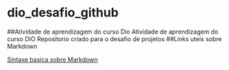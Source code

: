 # dio_desafio_github
##Atividade de aprendizagem do curso  Dio
Atividade de aprendizagem do curso DIO
Repositorio criado para o desafio de projetos
##Links uteis sobre Markdown 

[Sintaxe basica sobre Markdown](https://www.markdownguide.org/basic-syntax/)


